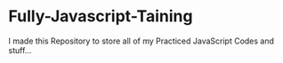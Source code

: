 # Fully-Javascript-Taining
 I made this Repository to store all of my Practiced JavaScript Codes and stuff...
